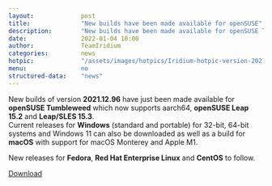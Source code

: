 ```yaml
---
layout: 			post
title:  			"New builds have been made available for openSUSE"
description: 		"New builds have been made available for openSUSE Tumbleweed, Leap 15.2/15.3, as well as Windows 32-/64-bit and macOS."
date:	 			2022-01-04 10:00
author:				TeamIridium
categories:			news
hotpic:				"/assets/images/hotpics/Iridium-hotpic-version-2021-12-suse-win-mac.png"
menu: 				no
structured-data:	"news"
---
```

New builds of version **2021.12.96** have just been made available for **openSUSE Tumbleweed** which now supports aarch64, **openSUSE Leap 15.2** and **Leap/SLES 15.3**.     
Current releases for **Windows** (standard and portable) for 32-bit, 64-bit systems and Windows 11 can also be downloaded as well as a build for **macOS** with support for macOS Monterey and Apple M1.    

New releases for **Fedora**, **Red Hat Enterprise Linux** and **CentOS** to follow.   

<a href="/downloads/" class="button download" title="download Iridium Browser">Download</a>